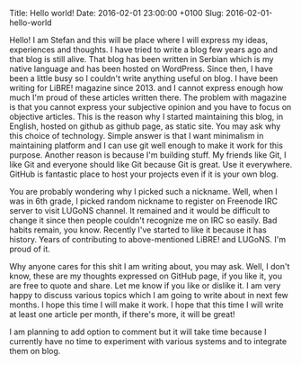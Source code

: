 Title: Hello world!
Date: 2016-02-01 23:00:00 +0100
Slug: 2016-02-01-hello-world


Hello! I am Stefan and this will be place where I will express my ideas, experiences and thoughts. I have tried to write a blog 
few years ago and that blog is still alive. That blog has been written in Serbian which is my native language and has been hosted 
on WordPress. Since then, I have been a little busy so I couldn't write anything useful on blog. I have been writing for LiBRE! magazine since 2013. and I cannot express enough how much I'm proud of these articles written there. The problem with magazine is 
that you cannot express your subjective opinion and you have to focus on objective articles. This is the reason why I started maintaining
this blog, in English, hosted on github as github page, as static site. You may ask why this choice of technology. Simple answer is
that I want minimalism in maintaining platform and I can use git well enough to make it work for this purpose. Another reason is 
because I'm building stuff. My friends like Git, I like Git and everyone should like Git because Git is great. Use it everywhere. 
GitHub is fantastic place to host your projects even if it is your own blog.

You are probably wondering why I picked such a nickname. Well, when I was in 6th grade, I picked random nickname to register on Freenode IRC server to visit LUGoNS channel. It remained and it would be difficult to change it since then people couldn't recognize me on IRC so easily. Bad habits remain, you know. Recently I've started to like it because it has history. Years of  contributing to above-mentioned LiBRE! and LUGoNS. I'm proud of it. 

Why anyone cares for this shit I am writing about, you may ask. Well, I don't know, these are my thoughts expressed on GitHub page, if you like it, you are free to quote and share. Let me know if you like or dislike it. I am very happy to discuss various topics which I am going to write about in next few months. I hope this time I will make it work. I hope that this time I will write at least one article per month, if there's more, it will be great! 

I am planning to add option to comment but it will take time because I currently have no time to experiment with various systems and 
to integrate them on blog. 
